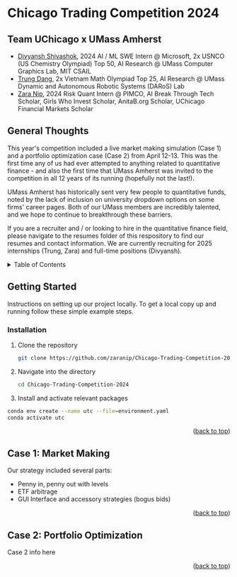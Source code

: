 # Chicago Trading Competition 2024
## Team UChicago x UMass Amherst
- <a href="https://github.com/coolkite/">Divyansh Shivashok</a>, 2024 AI / ML SWE Intern @ Microsoft, 2x USNCO (US Chemistry Olympiad) Top 50, AI Research @ UMass Computer Graphics Lab, MIT CSAIL
- <a href="https://github.com/dmtrung14/">Trung Dang</a>, 2x Vietnam Math Olympiad Top 25, AI Research @ UMass Dynamic and Autonomous Robotic Systems (DARoS) Lab
- <a href="https://github.com/zaranip/">Zara Nip</a>, 2024 Risk Quant Intern @ PIMCO, AI Break Through Tech Scholar, Girls Who Invest Scholar, AnitaB.org Scholar, UChicago Financial Markets Scholar

## General Thoughts
This year's competition included a live market making simulation (Case 1) and a portfolio optimization case (Case 2) from April 12-13. This was the first time any of us had ever attempted to anything related to quantitative finance - and also the first time that UMass Amherst was invited to the competition in all 12 years of its running (hopefully not the last!).

UMass Amherst has historically sent very few people to quantitative funds, noted by the lack of inclusion on university dropdown options on some firms' career pages. Both of our UMass members are incredibly talented, and we hope to continue to breakthrough these barriers.

If you are a recruiter and / or looking to hire in the quantitative finance field, please navigate to the resumes folder of this respository to find our resumes and contact information. We are currently recruiting for 2025 internships (Trung, Zara) and full-time positions (Divyansh).

<!-- TABLE OF CONTENTS -->
<details>
  <summary>Table of Contents</summary>
  <ol>
    <li>
      <a href="#getting-started">Getting Started</a>
      <ul>
        <li><a href="#installation">Installation</a></li>
      </ul>
    </li>
    <li><a href="#case-1-market-making">Case 1</a></li>
    <li><a href="#case-2-portfolio-optimization">Case 2</a></li>
    <li><a href="#contact">Recruiting</a></li>
  </ol>
</details>

<!-- GETTING STARTED -->
## Getting Started

Instructions on setting up our project locally.
To get a local copy up and running follow these simple example steps.


### Installation

1. Clone the repository
   ```sh
   git clone https://github.com/zaranip/Chicago-Trading-Competition-2024/
   ```
2. Navigate into the directory
   ```sh
   cd Chicago-Trading-Competition-2024
   ```
3. Install and activate relevant packages
  ```sh
  conda env create --name utc --file=environment.yaml
  conda activate utc
  ```

<p align="right">(<a href="#readme-top">back to top</a>)</p>

<!-- Case 1 -->
## Case 1: Market Making

Our strategy included several parts:
<ul>
  <li>
    Penny in, penny out with levels
  </li>
  <li>
    ETF arbitrage
  </li>
    <li>
    GUI Interface and accessory strategies (bogus bids)
    </li>
</ul>
<p align="right">(<a href="#readme-top">back to top</a>)</p>

<!-- Case 2 -->
## Case 2: Portfolio Optimization

Case 2 info here

<p align="right">(<a href="#readme-top">back to top</a>)</p>


